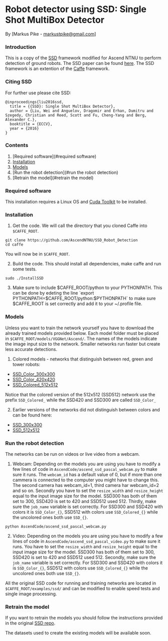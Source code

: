 # Robot detector using SSD: Single Shot MultiBox Detector

By [Markus Pike - markustpike@gmail.com]

### Introduction

This is a copy of the [SSD](https://github.com/weiliu89/caffe/tree/ssd) framework modified for Ascend NTNU to perform detection of ground robots. The SSD paper can be found [here](http://arxiv.org/abs/1512.02325). The SSD framework is an extention of the [Caffe](https://github.com/BVLC/caffe) framework. 

### Citing SSD

For further use please cite SSD:

    @inproceedings{liu2016ssd,
      title = {{SSD}: Single Shot MultiBox Detector},
      author = {Liu, Wei and Anguelov, Dragomir and Erhan, Dumitru and Szegedy, Christian and Reed, Scott and Fu, Cheng-Yang and Berg, Alexander C.},
      booktitle = {ECCV},
      year = {2016}
    }

### Contents
1. [Required software](#required software)
2. [Installation](#installation)
3. [Models](#models)
4. [Run the robot detection](#run the robot detection)
5. [Retrain the model](#retrain the model)



### Required software

This installation requires a Linux OS and [Cuda Toolkit](https://developer.nvidia.com/cuda-downloads) to be installed. 


### Installation
1. Get the code. We will call the directory that you cloned Caffe into `$CAFFE_ROOT`. 
  ```Shell
  git clone https://github.com/AscendNTNU/SSD_Robot_Detection
  cd caffe
  ```
You will now be in `$CAFFE_ROOT`. 

2. Build the code. This should install all dependencies, make caffe and run some tests. 
  ```Shell
  sudo ./InstallSSD
  ```

3. Make sure to include $CAFFE_ROOT/python to your PYTHONPATH. This can be done by edeting the line `export PYTHONPATH=$CAFFE_ROOT/python:$PYTHONPATH` to make sure $CAFFE_ROOT is set correctly and add it to your ~/.profile file.


### Models
Unless you want to train the network yourself you have to download the already trained models provided below. Each model folder must be placed in `$CAFFE_ROOT/models/VGGNet/Ascend/`. The names of the models indicate the image input size to the network. Smaller networks run faster but create less accurate detections.  

1. Colored models - networks that distinguish between red, green and tower robots:
* [SSD_Color_300x300](https://drive.google.com/open?id=0B2yoUIxrG4eRUTlLdXJ4N1FIN1U)
* [SSD_Color_420x420](https://drive.google.com/open?id=0B2yoUIxrG4eRUGZaUWhyVURfVTg)
* [SSD_Colored_512x512](https://drive.google.com/open?id=0B2yoUIxrG4eRNkNzSUNNY0xnVkE)

Notice that the colored version of the 512x512 (SSD512) network use the prefix `SSD_Colored_` while the SSD420 and SSD300 are called `SSD_Color_`

2. Earlier versions of the networks did not distinguish between colors and can be found here:
* [SSD_300x300](https://drive.google.com/open?id=0B2yoUIxrG4eRNEhQaFVfU2lhTTg)
* [SSD_512x512](https://drive.google.com/open?id=0B2yoUIxrG4eRR0E0RVRINktnYXM)


### Run the robot detection
The networks can be run on videos or live video from a webcam. 

1. Webcam:
  Depending on the models you are using you have to modify a few lines of code in `AscendCode/ascend_ssd_pascal_webcam.py` to make sure it runs. The `webcam_id` has a default value of 0, but if more than one cammera is connected to the computer you might have to change this. The second camera has webcam_id=1, third camera har webcam_id=2 and so on. Secondly you have to set the `resize_width` and `resize_height` equal to the input image size for the model. SSD300 has both of them set to 300, SSD420 is set to 420 and SSD512 used 512. Thirdly, make sure the `job_name` variable is set correctly. For SSD300 and SSD420 with colors it is `SSD_Color_{}`, SSD512 with colors use `SSD_Colored_{}` while the uncolored ones both use `SSD_{}`. 
  ```Shell
  python AscendCode/ascend_ssd_pascal_webcam.py
  ```

2. Video:
  Depending on the models you are using you have to modify a few lines of code in `AscendCode/ascend_ssd_pascal_video.py` to make sure it runs. You have to set the `resize_width` and `resize_height` equal to the input image size for the model. SSD300 has both of them set to 300, SSD420 is set to 420 and SSD512 used 512. Secondly, make sure the `job_name` variable is set correctly. For SSD300 and SSD420 with colors it is `SSD_Color_{}`, SSD512 with colors use `SSD_Colored_{}` while the uncolored ones both use `SSD_{}`.  
  

All the original SSD code for running and training networks are located in `$CAFFE_ROOT/examples/ssd/` and can be modified to enable speed tests and single image processing. 



### Retrain the model
If you want to retrain the models you should follow the instructions provided in the original [SSD repo](https://github.com/weiliu89/caffe/tree/ssd).

The datasets used to create the existing models will be available soon. 


